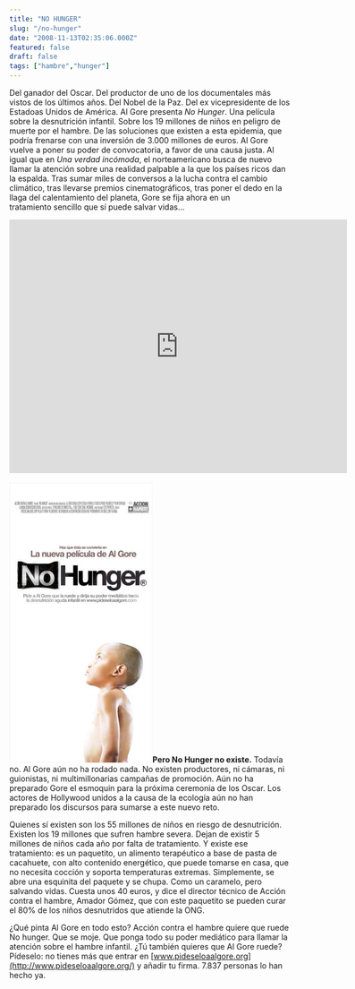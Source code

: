 ```yaml
---
title: "NO HUNGER"
slug: "/no-hunger"
date: "2008-11-13T02:35:06.000Z"
featured: false
draft: false
tags: ["hambre","hunger"]
---
```



Del ganador del Oscar. Del productor de uno de los documentales más vistos de los últimos años. Del Nobel de la Paz. Del ex vicepresidente de los Estadoas Unidos de América. Al Gore presenta *No Hunger*. Una película sobre la desnutrición infantil. Sobre los 19 millones de niños en peligro de muerte por el hambre. De las soluciones que existen a esta epidemia, que podría frenarse con una inversión de 3.000 millones de euros. Al Gore vuelve a poner su poder de convocatoria, a favor de una causa justa. Al igual que en *Una verdad incómoda*, el norteamericano busca de nuevo llamar la atención sobre una realidad palpable a la que los países ricos dan la espalda. Tras sumar miles de conversos a la lucha contra el cambio climático, tras llevarse premios cinematográficos, tras poner el dedo en la llaga del calentamiento del planeta, Gore se fija ahora en un tratamiento sencillo que sí puede salvar vidas…

<iframe allowfullscreen="" frameborder="0" height="453" src="http://www.youtube.com/embed/RSxJQF0bwZA?feature=oembed" width="604"></iframe>

**![ACH_NoHunger_Cartel](./images/ACH_NoHunger_Cartel_x0s6pb.jpg "ACH_NoHunger_Cartel")Pero No Hunger no existe.** Todavía no. Al Gore aún no ha rodado nada. No existen productores, ni cámaras, ni guionistas, ni multimillonarias campañas de promoción. Aún no ha preparado Gore el esmoquin para la próxima ceremonia de los Oscar. Los actores de Hollywood unidos a la causa de la ecología aún no han preparado los discursos para sumarse a este nuevo reto.

Quienes sí existen son los 55 millones de niños en riesgo de desnutrición. Existen los 19 millones que sufren hambre severa. Dejan de existir 5 millones de niños cada año por falta de tratamiento. Y existe ese tratamiento: es un paquetito, un alimento terapéutico a base de pasta de cacahuete, con alto contenido energético, que puede tomarse en casa, que no necesita cocción y soporta temperaturas extremas. Simplemente, se abre una esquinita del paquete y se chupa. Como un caramelo, pero salvando vidas. Cuesta unos 40 euros, y dice el director técnico de Acción contra el hambre, Amador Gómez, que con este paquetito se pueden curar el 80% de los niños desnutridos que atiende la ONG.

¿Qué pinta Al Gore en todo esto? Acción contra el hambre quiere que ruede No hunger. Que se moje. Que ponga todo su poder mediático para llamar la atención sobre el hambre infantil. ¿Tú también quieres que Al Gore ruede? Pídeselo: no tienes más que entrar en [www.pideseloaalgore.org](http://www.pideseloaalgore.org/) y añadir tu firma. 7.837 personas lo han hecho ya.



